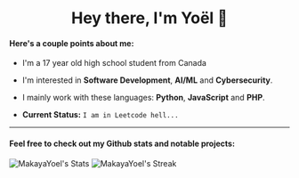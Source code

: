 <h1 align="center">Hey there, I'm Yoël 👋</h1>

#### Here's a couple points about me:
- I'm a 17 year old high school student from Canada
  
- I'm interested in <b>Software Development</b>, <b>AI/ML</b> and <b>Cybersecurity</b>.

- I mainly work with these languages: <b>Python</b>, <b>JavaScript</b> and <b>PHP</b>.
 

- <b>Current Status:</b> ```I am in Leetcode hell...```
<hr>

#### Feel free to check out my Github stats and notable projects:
![MakayaYoel's Stats](https://github-readme-stats.vercel.app/api?username=MakayaYoel&theme=tokyonight&show_icons=true&hide_border=true&count_private=true)
![MakayaYoel's Streak](https://github-readme-streak-stats.herokuapp.com/?user=MakayaYoel&theme=tokyonight&hide_border=true)
